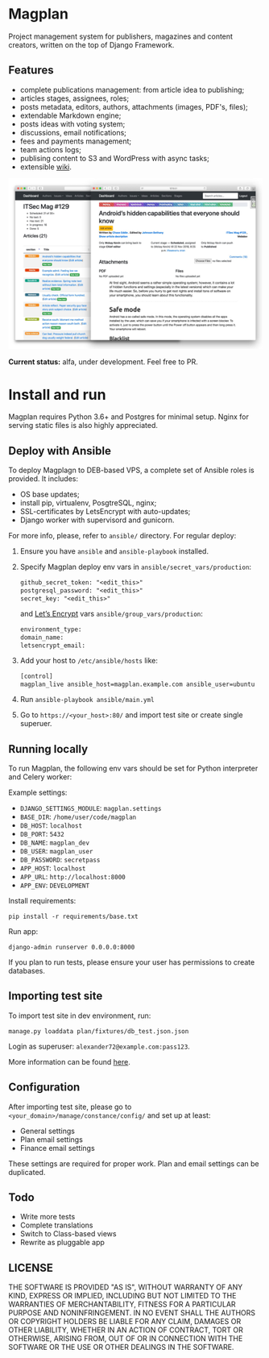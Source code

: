 # Magplan

Project management system for publishers, magazines and content creators, written on the top of Django Framework.

## Features

* complete publications management: from article idea to publishing;
* articles stages, assignees, roles;
* posts metadata, editors, authors, attachments (images, PDF's, files);
* extendable Markdown engine;
* posts ideas with voting system;
* discussions, email notifications;
* fees and payments management;
* team actions logs;
* publising content to S3 and WordPress with async tasks;
* extensible [wiki](http://www.django-wiki.org).

![](docs/screenshot1.jpg)

**Current status:** alfa, under development. Feel free to PR.

# Install and run

Magplan requires Python 3.6+ and Postgres for minimal setup. Nginx for serving static files is also highly appreciated.

## Deploy with Ansible

To deploy Magplagn to DEB-based VPS, a complete set of Ansible roles is provided. It includes:

* OS base updates;
* install pip, virtualenv, PosgtreSQL, nginx;
* SSL-certificates by LetsEncrypt with auto-updates;
* Django worker with supervisord and gunicorn.

For more info, please, refer to `ansible/` directory. For regular deploy:

1. Ensure you have `ansible` and `ansible-playbook` installed.
2. Specify Magplan deploy env vars in `ansible/secret_vars/production`:
    ```
    github_secret_token: "<edit_this>"
    postgresql_password: "<edit_this>"
    secret_key: "<edit_this>"
    ```
    
    and [Let’s Encrypt](https://letsencrypt.org/) vars `ansible/group_vars/production`:
    
    ```
    environment_type:
    domain_name:
    letsencrypt_email:
    ```
3. Add your host to `/etc/ansible/hosts` like:
    ``` 
    [control]
    magplan_live ansible_host=magplan.example.com ansible_user=ubuntu
    ``` 
4. Run `ansible-playbook ansible/main.yml`
6. Go to `https://<your_host>:80/` and import test site or create single superuer.

## Running locally

To run Magplan, the following env vars should be set for Python interpreter and Celery worker:

Example settings:

* `DJANGO_SETTINGS_MODULE`: `magplan.settings`
* `BASE_DIR`: `/home/user/code/magplan`
* `DB_HOST`: `localhost`
* `DB_PORT`: `5432`
* `DB_NAME`: `magplan_dev`
* `DB_USER`: `magplan_user`
* `DB_PASSWORD`: `secretpass`
* `APP_HOST`: `localhost`
* `APP_URL`: `http://localhost:8000`
* `APP_ENV`: `DEVELOPMENT`

Install requirements:

```
pip install -r requirements/base.txt
```

Run app:

```
django-admin runserver 0.0.0.0:8000
```

If you plan to run tests, please ensure your user has permissions to create databases.

## Importing test site

To import test site in dev environment, run:

```
manage.py loaddata plan/fixtures/db_test.json.json
```

Login as superuser: `alexander72@example.com:pass123`.

More information can be found [here](https://docs.djangoproject.com/en/2.1/howto/initial-data/). 

## Configuration

After importing test site, please go to `<your_domain>/manage/constance/config/` and set up at least:

* General settings
* Plan email settings
* Finance email settings

These settings are required for proper work. Plan and email settings can be duplicated.

## Todo

* Write more tests
* Complete translations
* Switch to Class-based views
* Rewrite as pluggable app

## LICENSE

THE SOFTWARE IS PROVIDED "AS IS", WITHOUT WARRANTY OF ANY KIND, EXPRESS OR IMPLIED, INCLUDING BUT NOT LIMITED TO THE WARRANTIES OF MERCHANTABILITY, FITNESS FOR A PARTICULAR PURPOSE AND NONINFRINGEMENT. IN NO EVENT SHALL THE AUTHORS OR COPYRIGHT HOLDERS BE LIABLE FOR ANY CLAIM, DAMAGES OR OTHER LIABILITY, WHETHER IN AN ACTION OF CONTRACT, TORT OR OTHERWISE, ARISING FROM, OUT OF OR IN CONNECTION WITH THE SOFTWARE OR THE USE OR OTHER DEALINGS IN THE SOFTWARE.
